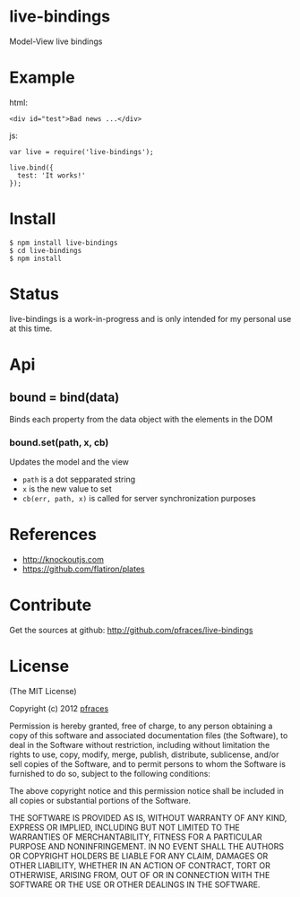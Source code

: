 # live-bindings

Model-View live bindings

# Example

html:

    <div id="test">Bad news ...</div>

js:

    var live = require('live-bindings');

    live.bind({
      test: 'It works!'
    });

# Install

    $ npm install live-bindings
    $ cd live-bindings
    $ npm install

# Status

live-bindings is a work-in-progress and is only intended for my personal use at
this time. 

# Api

## bound = bind(data)

Binds each property from the data object with the elements in the DOM

### bound.set(path, x, cb)

Updates the model and the view

*   `path` is a dot sepparated string
*   `x` is the new value to set
*   `cb(err, path, x)` is called for server synchronization purposes

# References

*   http://knockoutjs.com
*   https://github.com/flatiron/plates

# Contribute

Get the sources at github: http://github.com/pfraces/live-bindings

# License

(The MIT License)

Copyright (c) 2012 [pfraces](http://github.com/pfraces)

Permission is hereby granted, free of charge, to any person obtaining a copy of
this software and associated documentation files (the Software), to deal in
the Software without restriction, including without limitation the rights to
use, copy, modify, merge, publish, distribute, sublicense, and/or sell copies
of the Software, and to permit persons to whom the Software is furnished to do
so, subject to the following conditions:

The above copyright notice and this permission notice shall be included in all
copies or substantial portions of the Software.

THE SOFTWARE IS PROVIDED AS IS, WITHOUT WARRANTY OF ANY KIND, EXPRESS OR
IMPLIED, INCLUDING BUT NOT LIMITED TO THE WARRANTIES OF MERCHANTABILITY,
FITNESS FOR A PARTICULAR PURPOSE AND NONINFRINGEMENT. IN NO EVENT SHALL THE
AUTHORS OR COPYRIGHT HOLDERS BE LIABLE FOR ANY CLAIM, DAMAGES OR OTHER
LIABILITY, WHETHER IN AN ACTION OF CONTRACT, TORT OR OTHERWISE, ARISING FROM,
OUT OF OR IN CONNECTION WITH THE SOFTWARE OR THE USE OR OTHER DEALINGS IN THE
SOFTWARE.
